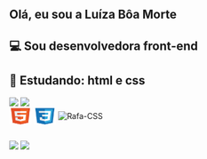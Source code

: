 ## Olá, eu sou a Luíza Bôa Morte
## 💻 Sou desenvolvedora front-end
## 📓 Estudando: html e css
 <img width="42%" src="https://github-readme-stats.vercel.app/api?username=luizamfbm&count_private=true&show_icons=true&theme=dracula">
<img width="50%" src="https://github-readme-stats.vercel.app/api/top-langs/?username=luizamfbm&layout=compact&theme=dracula&card_width=450">
  
  <div>
  <img align="center" alt="Rafa-HTML" height="30" width="40" src="https://raw.githubusercontent.com/devicons/devicon/master/icons/html5/html5-original.svg">
  <img align="center" alt="Rafa-CSS" height="30" width="40" src="https://raw.githubusercontent.com/devicons/devicon/master/icons/css3/css3-original.svg">
  <img align="center" alt="Rafa-CSS" height="30" width="40" src="https://cdn.jsdelivr.net/gh/devicons/devicon/icons/c/c-original.svg" />

</div>
  
  ##
 
<div> 
  <a href="https://instagram.com/" target="_blank"><img src="https://img.shields.io/badge/-Instagram-%23E4405F?style=for-the-badge&logo=instagram&logoColor=white" target="_blank"></a>
 <a href="https://www.linkedin.com/in/lu%C3%ADza-f%C3%A9lix-b%C3%B4a-morte-99908b258/" target="_blank"><img src="https://img.shields.io/badge/-LinkedIn-%230077B5?style=for-the-badge&logo=linkedin&logoColor=white" target="_blank"></a> 
  
</div>
